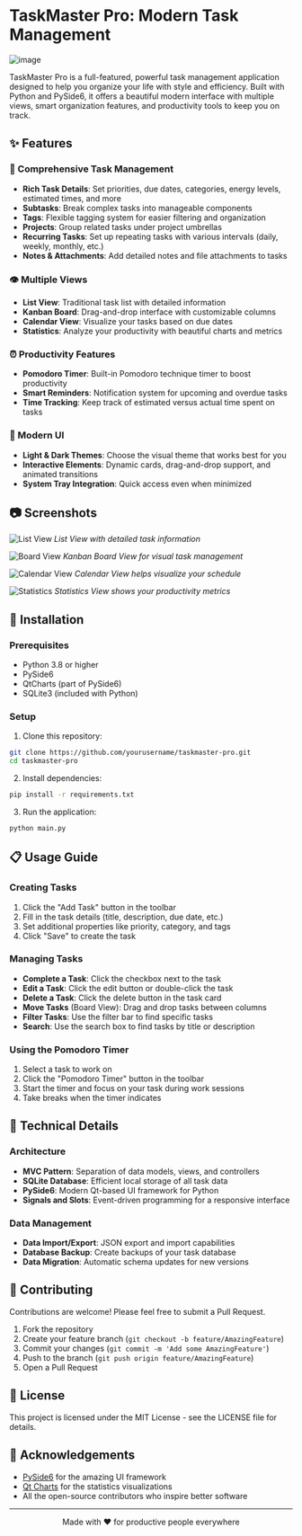 # TaskMaster Pro: Modern Task Management

![image](https://github.com/user-attachments/assets/12d80146-07f9-4fba-a608-2cd0ad7b0585)

TaskMaster Pro is a full-featured, powerful task management application designed to help you organize your life with style and efficiency. Built with Python and PySide6, it offers a beautiful modern interface with multiple views, smart organization features, and productivity tools to keep you on track.

## ✨ Features

### 🎯 Comprehensive Task Management
- **Rich Task Details**: Set priorities, due dates, categories, energy levels, estimated times, and more
- **Subtasks**: Break complex tasks into manageable components
- **Tags**: Flexible tagging system for easier filtering and organization
- **Projects**: Group related tasks under project umbrellas
- **Recurring Tasks**: Set up repeating tasks with various intervals (daily, weekly, monthly, etc.)
- **Notes & Attachments**: Add detailed notes and file attachments to tasks

### 👁️ Multiple Views
- **List View**: Traditional task list with detailed information
- **Kanban Board**: Drag-and-drop interface with customizable columns
- **Calendar View**: Visualize your tasks based on due dates
- **Statistics**: Analyze your productivity with beautiful charts and metrics

### ⏰ Productivity Features
- **Pomodoro Timer**: Built-in Pomodoro technique timer to boost productivity
- **Smart Reminders**: Notification system for upcoming and overdue tasks
- **Time Tracking**: Keep track of estimated versus actual time spent on tasks

### 🎨 Modern UI
- **Light & Dark Themes**: Choose the visual theme that works best for you
- **Interactive Elements**: Dynamic cards, drag-and-drop support, and animated transitions
- **System Tray Integration**: Quick access even when minimized

## 📷 Screenshots

![List View](https://i.imgur.com/YourImgUrl1.png)
*List View with detailed task information*

![Board View](https://i.imgur.com/YourImgUrl2.png)
*Kanban Board View for visual task management*

![Calendar View](https://i.imgur.com/YourImgUrl3.png)
*Calendar View helps visualize your schedule*

![Statistics](https://i.imgur.com/YourImgUrl4.png)
*Statistics View shows your productivity metrics*

## 🚀 Installation

### Prerequisites
- Python 3.8 or higher
- PySide6
- QtCharts (part of PySide6)
- SQLite3 (included with Python)

### Setup
1. Clone this repository:
```bash
git clone https://github.com/yourusername/taskmaster-pro.git
cd taskmaster-pro
```

2. Install dependencies:
```bash
pip install -r requirements.txt
```

3. Run the application:
```bash
python main.py
```

## 📋 Usage Guide

### Creating Tasks
1. Click the "Add Task" button in the toolbar
2. Fill in the task details (title, description, due date, etc.)
3. Set additional properties like priority, category, and tags
4. Click "Save" to create the task

### Managing Tasks
- **Complete a Task**: Click the checkbox next to the task
- **Edit a Task**: Click the edit button or double-click the task
- **Delete a Task**: Click the delete button in the task card
- **Move Tasks** (Board View): Drag and drop tasks between columns
- **Filter Tasks**: Use the filter bar to find specific tasks
- **Search**: Use the search box to find tasks by title or description

### Using the Pomodoro Timer
1. Select a task to work on
2. Click the "Pomodoro Timer" button in the toolbar
3. Start the timer and focus on your task during work sessions
4. Take breaks when the timer indicates

## 🧰 Technical Details

### Architecture
- **MVC Pattern**: Separation of data models, views, and controllers
- **SQLite Database**: Efficient local storage of all task data
- **PySide6**: Modern Qt-based UI framework for Python
- **Signals and Slots**: Event-driven programming for a responsive interface

### Data Management
- **Data Import/Export**: JSON export and import capabilities
- **Database Backup**: Create backups of your task database
- **Data Migration**: Automatic schema updates for new versions

## 🤝 Contributing

Contributions are welcome! Please feel free to submit a Pull Request.

1. Fork the repository
2. Create your feature branch (`git checkout -b feature/AmazingFeature`)
3. Commit your changes (`git commit -m 'Add some AmazingFeature'`)
4. Push to the branch (`git push origin feature/AmazingFeature`)
5. Open a Pull Request

## 📝 License

This project is licensed under the MIT License - see the LICENSE file for details.

## 👏 Acknowledgements

- [PySide6](https://wiki.qt.io/Qt_for_Python) for the amazing UI framework
- [Qt Charts](https://doc.qt.io/qt-6/qtcharts-index.html) for the statistics visualizations
- All the open-source contributors who inspire better software

---

<p align="center">Made with ❤️ for productive people everywhere</p>
